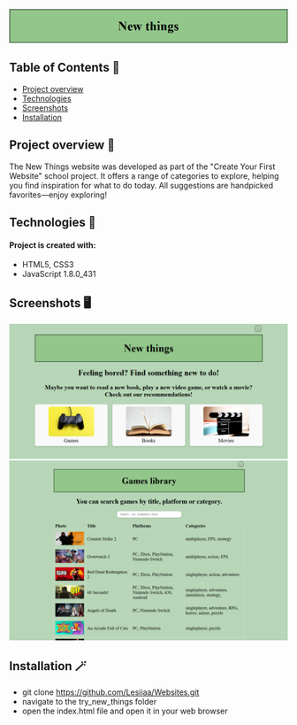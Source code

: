 <img src="https://github.com/Lesiiaa/Websites/blob/main/try_new_things/photos/logo.png?raw=true"/>

## Table of Contents :scroll:
* [Project overview](#project-overview-rocket)
* [Technologies](#technologies-wrench)
* [Screenshots](#screenshots-desktop_computer)
* [Installation](#installation-magic_wand)

## Project overview :rocket:
The New Things website was developed as part of the "Create Your First Website" school project. 
It offers a range of categories to explore, helping you find inspiration for what to do today. All suggestions are handpicked favorites—enjoy exploring!

## Technologies :wrench:
#### Project is created with:
* HTML5, CSS3
* JavaScript 1.8.0_431

## Screenshots :desktop_computer:
<img src="https://github.com/Lesiiaa/Websites/blob/main/try_new_things/photos/p_homepage.png?raw=true" width="1000"/>
<img src="https://github.com/Lesiiaa/Websites/blob/main/try_new_things/photos/p_games.png?raw=true" width="1000"/>

## Installation :magic_wand:
* git clone https://github.com/Lesiiaa/Websites.git
* navigate to the try_new_things folder
* open the index.html file and open it in your web browser
